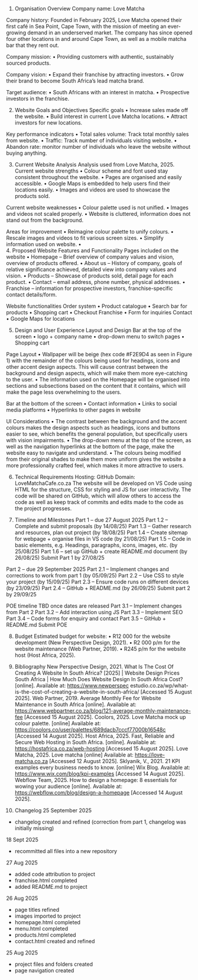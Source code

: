 1.	Organisation Overview
Company name: Love Matcha

Company history: Founded in February 2025, Love Matcha opened their first café in Sea Point, Cape Town, with the mission of meeting an ever-growing demand in an underserved market. The company has since opened four other locations in and around Cape Town, as well as a mobile matcha bar that they rent out. 

Company mission: 
•	Providing customers with authentic, sustainably sourced products.

Company vision: 
•	Expand their franchise by attracting investors.
•	Grow their brand to become South Africa’s lead matcha brand.

Target audience: 
•	South Africans with an interest in matcha.
•	Prospective investors in the franchise.

2.	Website Goals and Objectives
Specific goals
•	Increase sales made off the website.
•	Build interest in current Love Matcha locations.
•	Attract investors for new locations.

Key performance indicators
•	Total sales volume: Track total monthly sales from website. 
•	Traffic: Track number of individuals visiting website.
•	Abandon rate: monitor number of individuals who leave the website without buying anything.

3.	Current Website Analysis
Analysis used from Love Matcha, 2025.
Current website strengths
•	Colour scheme and font used stay consistent throughout the website.
•	Pages are organised and easily accessible.
•	Google Maps is embedded to help users find their locations easily.
•	Images and videos are used to showcase the products sold.

Current website weaknesses
•	Colour palette used is not unified.
•	Images and videos not scaled properly.
•	Website is cluttered, information does not stand out from the background. 

Areas for improvement
•	Reimagine colour palette to unify colours. 
•	Rescale images and videos to fit various screen sizes.
•	Simplify information used on website.
•	
4.	Proposed Website Features and Functionality
Pages included on the website
•	Homepage – Brief overview of company values and vision, overview of products offered.
•	About us – History of company, goals of relative significance achieved, detailed view into company values and vision.
•	Products – Showcase of products sold, detail page for each product.
•	Contact – email address, phone number, physical addresses.
•	Franchise – information for prospective investors, franchise-specific contact details/form.

Website functionalities
Order system
•	Product catalogue
•	Search bar for products
•	Shopping cart
•	Checkout
Franchise 
•	Form for inquiries
Contact
•	Google Maps for locations

5.	Design and User Experience
Layout and Design
Bar at the top of the screen 
•	logo + company name
•	drop-down menu to switch pages 
•	Shopping cart

Page Layout
•	Wallpaper will be beige (hex code #F2E9D4 as seen in Figure 1) with the remainder of the colours being used for headings, icons and other accent design aspects. This will cause contrast between the background and design aspects, which will make them more eye-catching to the user. 
•	The information used on the Homepage will be organised into sections and subsections based on the content that it contains, which will make the page less overwhelming to the users.

Bar at the bottom of the screen 
•	Contact information
•	Links to social media platforms
•	Hyperlinks to other pages in website

UI Considerations
•	The contrast between the background and the accent colours makes the design aspects such as headings, icons and buttons easier to see, which benefits the general population, but specifically users with vision impairments. 
•	The drop-down menu at the top of the screen, as well as the navigation hyperlinks at the bottom of the page, make the website easy to navigate and understand.
•	The colours being modified from their original shades to make them more uniform gives the website a more professionally crafted feel, which makes it more attractive to users.

6.	Technical Requirements 
Hosting: GitHub
Domain: LoveMatchaCafe.co.za
The website will be developed on VS Code using HTML for the structure, CSS for styling and JS for user interactivity. The code will be shared on GitHub, which will allow others to access the code as well as keep track of commits and edits made to the code as the project progresses. 

7.	Timeline and Milestones
Part 1 – due 27 August 2025
Part 1.2 – Complete and submit proposals (by 14/08/25)
Part 1.3 – Gather research and resources, plan out project (by 18/08/25)
Part 1.4 – Create sitemap for webpage + organise files in VS code (by 21/08/25)
Part 1.5 – Code in basic elements, e.g. Headings, paragraphs, icons, images, etc. (by 25/08/25)
Part 1.6 – set up GitHub + create README.md document (by 26/08/25)
Submit Part 1 by 27/08/25

Part 2 – due 29 September 2025
Part 2.1 – Implement changes and corrections to work from part 1 (by 05/09/25)
Part 2.2 – Use CSS to style your project (by 15/09/25)
Part 2.3 – Ensure code runs on different devices (by 23/09/25)
Part 2.4 – GitHub + README.md (by 26/09/25)
Submit part 2 by 29/09/25

POE timeline TBD once dates are released
Part 3.1 – Implement changes from Part 2 
Part 3.2 – Add interaction using JS
Part 3.3 – Implement SEO
Part 3.4 – Code forms for enquiry and contact 
Part 3.5 – GitHub + README.md
Submit POE

8.	Budget
Estimated budget for website:
•	R12 000 for the website development (New Perspective Design, 2021).
•	R2 000 p/m for the website maintenance (Web Partner, 2019).
•	R245 p/m for the website host (Host Africa, 2025).

9.	Bibliography
 New Perspective Design, 2021. What Is The Cost Of Creating A Website In South Africa? [2025] | Website Design Prices South Africa | How Much Does Website Design In South Africa Cost? [online]. Available at: https://www.newperspec estudio.co.za/wp/what-is-the-cost-of-creating-a-website-in-south-africa/ [Accessed 15 August 2025].
 Web Partner, 2019. Average Monthly Fee for Website Maintenance in South Africa [online]. Available at: https://www.webpartner.co.za/blog/121-average-monthly-maintenance-fee [Accessed 15 August 2025].
Coolors, 2025. Love Matcha mock up colour palette. [online] Available at: https://coolors.co/user/palettes/689dacb7cccf77000b16548c [Accessed 14 August 2025].
Host Africa, 2025. Fast, Reliable and Secure Web Hosting in South Africa. [online]. Available at: https://hostafrica.co.za/web-hosting [Accessed 15 August 2025].
Love Matcha, 2025. Love matcha [online] Available at: https://love-matcha.co.za [Accessed 12 August 2025].
Sklyanik, V., 2021. 21 KPI examples every business needs to know. [online] Wix Blog. Available at: https://www.wix.com/blog/kpi-examples [Accessed 14 August 2025].
Webflow Team, 2025. How to design a homepage: 8 essentials for wowing your audience  [online]. Available at: https://webflow.com/blog/design-a-homepage [Accessed 14 August 2025].

10. Changelog
25 September 2025
- changelog created and refined (correction from part 1, changelog was initially missing)

18 Sept 2025
- recommitted all files into a new repository

27 Aug 2025
- added code attribution to project
- franchise.html completed
- added README.md to project

26 Aug 2025
- page titles refined
- images imported to project
- homepage.html completed
- menu.html completed
- products.html completed
- contact.html created and refined

25 Aug 2025
- project files and folders created
- page navigation created
